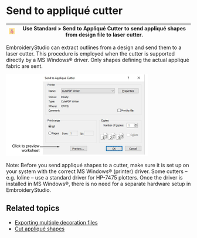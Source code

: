 # Send to appliqué cutter

| ![SendToAppliqueCutter.png](assets/SendToAppliqueCutter.png) | Use Standard > Send to Appliqué Cutter to send appliqué shapes from design file to laser cutter. |
| ------------------------------------------------------------ | ------------------------------------------------------------------------------------------------ |

EmbroideryStudio can extract outlines from a design and send them to a laser cutter. This procedure is employed when the cutter is supported directly by a MS Windows® driver. Only shapes defining the actual appliqué fabric are sent.

![SendToAppliqueCutter00082.png](assets/SendToAppliqueCutter00082.png)

Note: Before you send appliqué shapes to a cutter, make sure it is set up on your system with the correct MS Windows® (printer) driver. Some cutters – e.g. Ioline – use a standard driver for HP-7475 plotters. Once the driver is installed in MS Windows®, there is no need for a separate hardware setup in EmbroideryStudio.

## Related topics

- [Exporting multiple decoration files](../../Applied/export/Exporting_multiple_decoration_files)
- [Cut appliqué shapes](../../Applied/export/Cut_appliqué_shapes)
